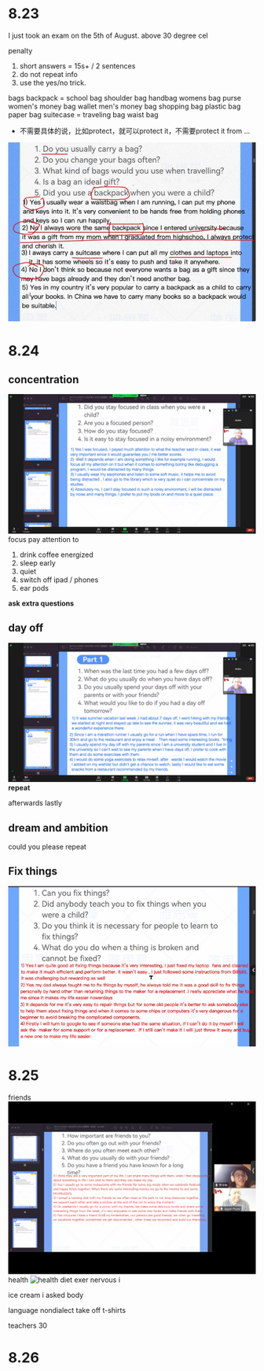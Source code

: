 # 8.23
I just took an exam on the 5th of August.
above 30 degree cel

penalty
1. short answers = 15s+ / 2 sentences
2. do not repeat info
3. use the yes/no trick. 


bags
backpack = school bag
shoulder bag
handbag womens bag
purse women's money bag
wallet men's money bag
shopping bag plastic bag paper bag
suitecase = traveling bag
waist bag

- 不需要具体的说，比如protect，就可以protect it，不需要protect it from ...

![screenshot](/speaking/8.23.jpg)

# 8.24
## concentration
![concentration](8.24.focus.png)
focus
pay attention to

1. drink coffee energized
2. sleep early 
3. quiet
4. switch off ipad / phones
5. ear pods 

**ask extra questions**


## day off
![day off](8.24.day%20off.png)
**repeat** 

afterwards lastly

## dream and ambition

could you please repeat

## Fix things
![Fix](8.24.fix.png)

# 8.25
friends
![friends](8.25.friends.png)
health
![health](8.25.health.png)
diet
exer
nervous
i

ice cream
i asked
body


language
nondialect
take off t-shirts

teachers 30

# 8.26